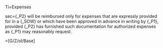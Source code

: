 Ti=Expenses

sec={_P2} will be reimbursed only for expenses that are expressly provided for in a {_SOW} or which have been approved in advance in writing by {_P1}, provided {_P2} has furnished such documentation for authorized expenses as {_P1} may reasonably request.

=[G/Z/ol/Base]
